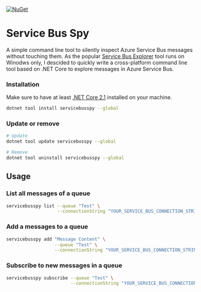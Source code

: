 [![NuGet](https://img.shields.io/nuget/vpre/servicebusspy.svg)](https://www.nuget.org/packages/ServiceBusSpy)

# Service Bus Spy

A simple command line tool to silently inspect Azure Service Bus messages without touching them. As the popular [Service Bus Explorer](https://github.com/paolosalvatori/ServiceBusExplorer) tool runs on Winodws only, I descided to quickly write a cross-platform command line tool based on .NET Core to explore messages in Azure Service Bus.

### Installation

Make sure to have at least [.NET Core 2.1](https://dotnet.microsoft.com/download) installed on your machine.

```bash
dotnet tool install servicebusspy --global 
```

### Update or remove

```bash
# Update
dotnet tool update servicebusspy --global

# Remove
dotnet tool uninstall servicebusspy --global
```

## Usage

### List all messages of a queue

```bash
servicebusspy list --queue "Test" \
                   --connectionString "YOUR_SERVICE_BUS_CONNECTION_STRING"
```


### Add a messages to a queue

```bash
servicebusspy add "Message Content" \
                  --queue "Test" \
                  --connectionString "YOUR_SERVICE_BUS_CONNECTION_STRING"
```

### Subscribe to new messages in a queue

```bash
servicebusspy subscribe --queue "Test" \
                        --connectionString "YOUR_SERVICE_BUS_CONNECTION_STRING"
```
